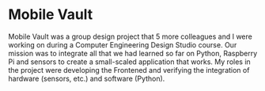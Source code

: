 # Mobile Vault

Mobile Vault was a group design project that 5 more colleagues and I were working on during a Computer Engineering Design Studio course. Our mission was to integrate all that we had learned so far on Python, Raspberry Pi and sensors to create a small-scaled application that works. My roles in the project were developing the Frontened and verifying the integration of hardware (sensors, etc.) and software (Python).
